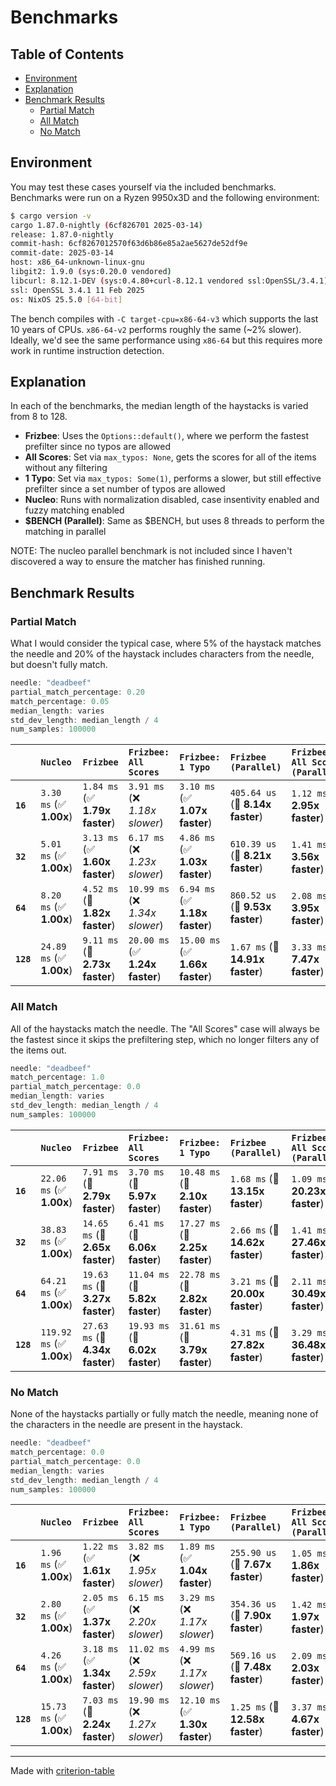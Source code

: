 # Benchmarks

## Table of Contents

- [Environment](#environment)
- [Explanation](#explanation)
- [Benchmark Results](#benchmark-results)
    - [Partial Match](#partial-match)
    - [All Match](#all-match)
    - [No Match](#no-match)

## Environment

You may test these cases yourself via the included benchmarks. Benchmarks were run on a Ryzen 9950x3D and the following environment:

```bash
$ cargo version -v
cargo 1.87.0-nightly (6cf826701 2025-03-14)
release: 1.87.0-nightly
commit-hash: 6cf8267012570f63d6b86e85a2ae5627de52df9e
commit-date: 2025-03-14
host: x86_64-unknown-linux-gnu
libgit2: 1.9.0 (sys:0.20.0 vendored)
libcurl: 8.12.1-DEV (sys:0.4.80+curl-8.12.1 vendored ssl:OpenSSL/3.4.1)
ssl: OpenSSL 3.4.1 11 Feb 2025
os: NixOS 25.5.0 [64-bit]
```

The bench compiles with `-C target-cpu=x86-64-v3` which supports the last 10 years of CPUs. `x86-64-v2` performs roughly the same (~2% slower). Ideally, we'd see the same performance using `x86-64` but this requires more work in runtime instruction detection.

## Explanation

In each of the benchmarks, the median length of the haystacks is varied from 8 to 128.

- **Frizbee**: Uses the `Options::default()`, where we perform the fastest prefilter since no typos are allowed
- **All Scores**: Set via `max_typos: None`, gets the scores for all of the items without any filtering
- **1 Typo**: Set via `max_typos: Some(1)`, performs a slower, but still effective prefilter since a set number of typos are allowed
- **Nucleo**: Runs with normalization disabled, case insentivity enabled and fuzzy matching enabled
- **\$BENCH (Parallel)**: Same as $BENCH, but uses 8 threads to perform the matching in parallel

NOTE: The nucleo parallel benchmark is not included since I haven't discovered a way to ensure the matcher has finished running.

## Benchmark Results

### Partial Match

What I would consider the typical case, where 5% of the haystack matches the needle and 20% of the haystack includes characters from the needle, but doesn't fully match.

```rust
needle: "deadbeef"
partial_match_percentage: 0.20
match_percentage: 0.05
median_length: varies
std_dev_length: median_length / 4
num_samples: 100000
```

|           | `Nucleo`                 | `Frizbee`                      | `Frizbee: All Scores`           | `Frizbee: 1 Typo`               | `Frizbee (Parallel)`             | `Frizbee: All Scores (Parallel)`           |
|:----------|:-------------------------|:-------------------------------|:--------------------------------|:--------------------------------|:---------------------------------|:------------------------------------------ |
| **`16`**  | `3.30 ms` (✅ **1.00x**)  | `1.84 ms` (✅ **1.79x faster**) | `3.91 ms` (❌ *1.18x slower*)    | `3.10 ms` (✅ **1.07x faster**)  | `405.64 us` (🚀 **8.14x faster**) | `1.12 ms` (🚀 **2.95x faster**)             |
| **`32`**  | `5.01 ms` (✅ **1.00x**)  | `3.13 ms` (✅ **1.60x faster**) | `6.17 ms` (❌ *1.23x slower*)    | `4.86 ms` (✅ **1.03x faster**)  | `610.39 us` (🚀 **8.21x faster**) | `1.41 ms` (🚀 **3.56x faster**)             |
| **`64`**  | `8.20 ms` (✅ **1.00x**)  | `4.52 ms` (🚀 **1.82x faster**) | `10.99 ms` (❌ *1.34x slower*)   | `6.94 ms` (✅ **1.18x faster**)  | `860.52 us` (🚀 **9.53x faster**) | `2.08 ms` (🚀 **3.95x faster**)             |
| **`128`** | `24.89 ms` (✅ **1.00x**) | `9.11 ms` (🚀 **2.73x faster**) | `20.00 ms` (✅ **1.24x faster**) | `15.00 ms` (✅ **1.66x faster**) | `1.67 ms` (🚀 **14.91x faster**)  | `3.33 ms` (🚀 **7.47x faster**)             |

### All Match

All of the haystacks match the needle. The "All Scores" case will always be the fastest since it skips the prefiltering step, which no longer filters any of the items out.

```rust
needle: "deadbeef"
match_percentage: 1.0
partial_match_percentage: 0.0
median_length: varies
std_dev_length: median_length / 4
num_samples: 100000
```

|           | `Nucleo`                  | `Frizbee`                       | `Frizbee: All Scores`           | `Frizbee: 1 Typo`               | `Frizbee (Parallel)`            | `Frizbee: All Scores (Parallel)`           |
|:----------|:--------------------------|:--------------------------------|:--------------------------------|:--------------------------------|:--------------------------------|:------------------------------------------ |
| **`16`**  | `22.06 ms` (✅ **1.00x**)  | `7.91 ms` (🚀 **2.79x faster**)  | `3.70 ms` (🚀 **5.97x faster**)  | `10.48 ms` (🚀 **2.10x faster**) | `1.68 ms` (🚀 **13.15x faster**) | `1.09 ms` (🚀 **20.23x faster**)            |
| **`32`**  | `38.83 ms` (✅ **1.00x**)  | `14.65 ms` (🚀 **2.65x faster**) | `6.41 ms` (🚀 **6.06x faster**)  | `17.27 ms` (🚀 **2.25x faster**) | `2.66 ms` (🚀 **14.62x faster**) | `1.41 ms` (🚀 **27.46x faster**)            |
| **`64`**  | `64.21 ms` (✅ **1.00x**)  | `19.63 ms` (🚀 **3.27x faster**) | `11.04 ms` (🚀 **5.82x faster**) | `22.78 ms` (🚀 **2.82x faster**) | `3.21 ms` (🚀 **20.00x faster**) | `2.11 ms` (🚀 **30.49x faster**)            |
| **`128`** | `119.92 ms` (✅ **1.00x**) | `27.63 ms` (🚀 **4.34x faster**) | `19.93 ms` (🚀 **6.02x faster**) | `31.61 ms` (🚀 **3.79x faster**) | `4.31 ms` (🚀 **27.82x faster**) | `3.29 ms` (🚀 **36.48x faster**)            |

### No Match

None of the haystacks partially or fully match the needle, meaning none of the characters in the needle are present in the haystack.

```rust
needle: "deadbeef"
match_percentage: 0.0
partial_match_percentage: 0.0
median_length: varies
std_dev_length: median_length / 4
num_samples: 100000
```

|           | `Nucleo`                 | `Frizbee`                      | `Frizbee: All Scores`           | `Frizbee: 1 Typo`               | `Frizbee (Parallel)`             | `Frizbee: All Scores (Parallel)`           |
|:----------|:-------------------------|:-------------------------------|:--------------------------------|:--------------------------------|:---------------------------------|:------------------------------------------ |
| **`16`**  | `1.96 ms` (✅ **1.00x**)  | `1.22 ms` (✅ **1.61x faster**) | `3.82 ms` (❌ *1.95x slower*)    | `1.89 ms` (✅ **1.04x faster**)  | `255.90 us` (🚀 **7.67x faster**) | `1.05 ms` (🚀 **1.86x faster**)             |
| **`32`**  | `2.80 ms` (✅ **1.00x**)  | `2.05 ms` (✅ **1.37x faster**) | `6.15 ms` (❌ *2.20x slower*)    | `3.29 ms` (❌ *1.17x slower*)    | `354.36 us` (🚀 **7.90x faster**) | `1.42 ms` (🚀 **1.97x faster**)             |
| **`64`**  | `4.26 ms` (✅ **1.00x**)  | `3.18 ms` (✅ **1.34x faster**) | `11.02 ms` (❌ *2.59x slower*)   | `4.99 ms` (❌ *1.17x slower*)    | `569.16 us` (🚀 **7.48x faster**) | `2.09 ms` (🚀 **2.03x faster**)             |
| **`128`** | `15.73 ms` (✅ **1.00x**) | `7.03 ms` (🚀 **2.24x faster**) | `19.90 ms` (❌ *1.27x slower*)   | `12.10 ms` (✅ **1.30x faster**) | `1.25 ms` (🚀 **12.58x faster**)  | `3.37 ms` (🚀 **4.67x faster**)             |

---
Made with [criterion-table](https://github.com/nu11ptr/criterion-table)


